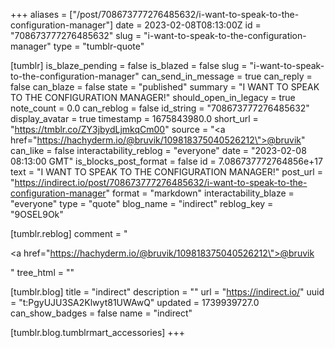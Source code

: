 +++
aliases = ["/post/708673777276485632/i-want-to-speak-to-the-configuration-manager"]
date = 2023-02-08T08:13:00Z
id = "708673777276485632"
slug = "i-want-to-speak-to-the-configuration-manager"
type = "tumblr-quote"

[tumblr]
is_blaze_pending = false
is_blazed = false
slug = "i-want-to-speak-to-the-configuration-manager"
can_send_in_message = true
can_reply = false
can_blaze = false
state = "published"
summary = "I WANT TO SPEAK TO THE CONFIGURATION MANAGER!"
should_open_in_legacy = true
note_count = 0.0
can_reblog = false
id_string = "708673777276485632"
display_avatar = true
timestamp = 1675843980.0
short_url = "https://tmblr.co/ZY3jbydLjmkqCm00"
source = "<a href=\"https://hachyderm.io/@bruvik/109818375040526212\">@bruvik</a>"
can_like = false
interactability_reblog = "everyone"
date = "2023-02-08 08:13:00 GMT"
is_blocks_post_format = false
id = 7.086737772764856e+17
text = "I WANT TO SPEAK TO THE CONFIGURATION MANAGER!"
post_url = "https://indirect.io/post/708673777276485632/i-want-to-speak-to-the-configuration-manager"
format = "markdown"
interactability_blaze = "everyone"
type = "quote"
blog_name = "indirect"
reblog_key = "9OSEL9Ok"

[tumblr.reblog]
comment = "<p><a href=\"https://hachyderm.io/@bruvik/109818375040526212\">@bruvik</a></p>"
tree_html = ""

[tumblr.blog]
title = "indirect"
description = ""
url = "https://indirect.io/"
uuid = "t:PgyUJU3SA2Klwyt81UWAwQ"
updated = 1739939727.0
can_show_badges = false
name = "indirect"

[tumblr.blog.tumblrmart_accessories]
+++
